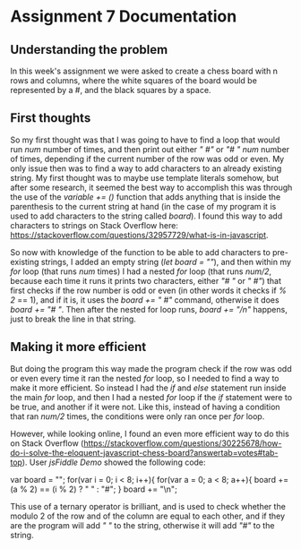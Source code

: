 # Assignment 7 Documentation

## Understanding the problem
In this week's assignment we were asked to create a chess board with n rows and columns, where the white squares of the board would be represented by a #, and the black squares by a space.

## First thoughts
So my first thought was that I was going to have to find a loop that would run *num* number of times, and then print out either *" #"* or *"# "* *num* number of times, depending if the current number of the row was odd or even. My only issue then was to find a way to add characters to an already existing string. My first thought was to maybe use template literals somehow, but after some research, it seemed the best way to accomplish this was through the use of the *variable += ()* function that adds anything that is inside the parenthesis to the current string at hand (in the case of my program it is used to add characters to the string called *board*). I found this way to add characters to strings on Stack Overflow here: https://stackoverflow.com/questions/32957729/what-is-in-javascript.

So now with knowledge of the function to be able to add characters to pre-existing strings, I added an empty string (*let board = ""*), and then within my *for* loop (that runs *num* times) I had a nested *for* loop (that runs *num/2*, because each time it runs it prints two characters, either *"# "* or *" #"*) that first checks if the row number is odd or even (in other words it checks if *% 2* == 1), and if it is, it uses the *board += " #"* command, otherwise it does *board += "# "*. Then after the nested for loop runs, *board += "/n"* happens, just to break the line in that string.

## Making it more efficient
But doing the program this way made the program check if the row was odd or even every time it ran the nested *for* loop, so I needed to find a way to make it more efficient. So instead I had the *if* and *else* statement run inside the main *for* loop, and then I had a nested *for* loop if the *if* statement were to be true, and another if it were not. Like this, instead of having a condition that ran *num/2* times, the conditions were only ran once per *for* loop.

However, while looking online, I found an even more efficient way to do this on Stack Overflow (https://stackoverflow.com/questions/30225678/how-do-i-solve-the-eloquent-javascript-chess-board?answertab=votes#tab-top). User *jsFiddle Demo* showed the following code:

var board = "";
for(var i = 0; i < 8; i++){
 for(var a = 0; a < 8; a++){
  board += (a % 2) == (i % 2) ? " " : "#";
 }
 board += "\n";

This use of a ternary operator is brilliant, and is used to check whether the modulo 2 of the row and of the column are equal to each other, and if they are the program will add *" "* to the string, otherwise it will add *"#"* to the string.
